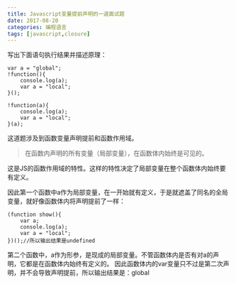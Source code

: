 ```yaml
---
title: Javascript变量提前声明的一道面试题
date: 2017-08-20
categories: 编程语言
tags: [javascript,closure]
---
```

写出下面语句执行结果并描述原理：

```
var a = "global";
!function(){
	console.log(a);
	var a = "local";
}();

!function(a){
	console.log(a);
	var a = "local";
}(a);
```

这道题涉及到函数变量声明提前和函数作用域。

> 在函数内声明的所有变量（局部变量），在函数体内始终是可见的。

这是JS的函数作用域的特性。这样的特性决定了局部变量在整个函数体内始终要有定义。

因此第一个函数中a作为局部变量，在一开始就有定义，于是就遮盖了同名的全局变量，就好像函数体内将声明提前了一样：

```
(function show(){
	var a;
	console.log(a);
	var a = "local";
})();//所以输出结果是undefined
```

第二个函数中，a作为形参，是现成的局部变量。不管函数体内是否有对a的声明，它都是在函数体内始终有定义的。 因此函数体内的var变量只不过是第二次声明，并不会导致声明提前，所以输出结果是：global

 
